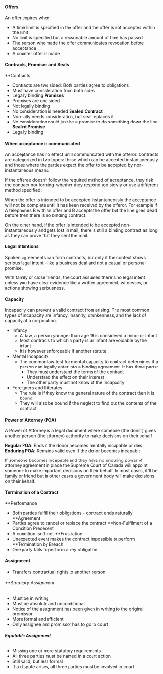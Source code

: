#### Offers
An offer expires when:
* A time limit is specified in the offer and the offer is not accepted within the limit
* No limit is specified but a reasonable amount of time has passed
* The person who made the offer communicates revocation before acceptance
* A counter offer is made

#### Contracts, Promises and Seals
**Contracts
* Contracts are two sided: Both parties agree to obligations
* Must have consideration from both sides
* Legally binding
**Promises**
* Promises are one sided
* Not legally binding
* No consideration is needed
**Sealed Contract**
* Normally needs consideration, but seal replaces it
* No consideration could just be a promise to do something down the line
**Sealed Promise**
* Legally binding
#### When acceptance is communicated
An acceptance has no effect until communicated with the offeror.
Contracts are categorized in two types: those which can be accepted instantaneously and those where the parties expect the offer to be accepted by non-instantaneous means.

If the offeree doesn't follow the required method of acceptance, they risk the contract not forming-whether they respond too slowly or use a different method specified.

When the offer is intended to be accepted instantaneously the acceptance will not be complete until it has been received by the offeror. For example if A telephones B  with an offer and B accepts the offer but the line goes dead before then there is no binding contract.

On the other hand, if the offer is intended to be accepted non-instantaneously and gets lost in mail, there is still a binding contract as long as they can prove that they sent the mail.

#### Legal Intentions
Spoken agreements can form contracts, but only if the context shows serious legal intent - like a business deal and not a casual or personal promise.

With family or close friends, the court assumes there's no legal intent unless you have clear evidence like a written agreement, witnesses, or actions showing seriousness.

#### Capacity
Incapacity can prevent a valid contract from arising. The most common types of incapacity are infancy, insanity, drunkenness, and the lack of capacity at a corporation.
* Infancy
	* At law, a person younger than age 19 is considered a minor or infant
	* Most contracts to which a party is an infant are voidable by the infant
	* It is however enforceable if another statute
* Mental Incapacity
	* The common law test for mental capacity to contract determines if a person can legally enter into a binding agreement. It has three parts:
		* They must understand the terms of the contract
		* Understand the effect on their interest
		* The other party must not know of the incapacity
* Foreigners and Illiterates
	* The rule is if they know the general nature of the contract then it is bound
	* They will also be bound if the neglect to find out the contents of the contract

#### Power of Attorney (POA)
A Power of Attorney is a legal document where someone (the donor) gives another person (the attorney) authority to make decisions on their behalf

**Regular POA**: Ends if the donor becomes mentally incapable or dies
**Enduring POA**: Remains valid even if the donor becomes incapable

If someone becomes incapable and they have no enduring power of attorney agreement in place the Supreme Court of Canada will appoint someone to make important decisions on their behalf.
In most cases, it'll be family or friend but in other cases a government body will make decisions on their behalf.

#### Termination of a Contract
**Performance
* Both parties fulfill their obligations - contract ends naturally
**Agreement
* Parties agree to cancel or replace the contract
**Non-Fulfilment of a Condition Precedent
* A condition isn't met
**Frustration
* Unexpected event makes the contract impossible to perform
**Termination by Breach
* One party fails to perform a key obligation

#### Assignment
- Transfers contractual rights to another person
###### **Statutory Assignment
* Must be in writing
* Must be absolute and unconditional
* Notice of the assignment has been given in writing to the original promissor
* More formal and efficient
* Only assignee and promissor has to go to court
###### **Equitable Assignment**
* Missing one or more statutory requirements
* All three parties must be named in a court action
* Still valid, but less formal
* If a dispute arises, all three parties must be involved in court
